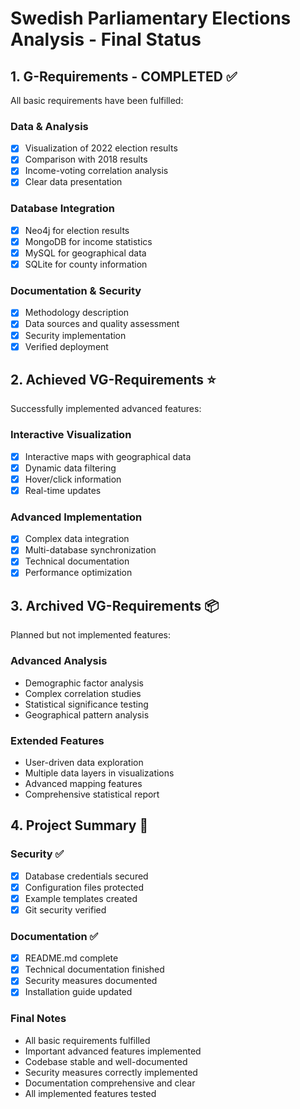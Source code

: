 # Swedish Parliamentary Elections Analysis - Final Status

## 1. G-Requirements - COMPLETED ✅
All basic requirements have been fulfilled:

### Data & Analysis
- [x] Visualization of 2022 election results
- [x] Comparison with 2018 results
- [x] Income-voting correlation analysis
- [x] Clear data presentation

### Database Integration
- [x] Neo4j for election results
- [x] MongoDB for income statistics
- [x] MySQL for geographical data
- [x] SQLite for county information

### Documentation & Security
- [x] Methodology description
- [x] Data sources and quality assessment
- [x] Security implementation
- [x] Verified deployment

## 2. Achieved VG-Requirements ⭐
Successfully implemented advanced features:

### Interactive Visualization
- [x] Interactive maps with geographical data
- [x] Dynamic data filtering
- [x] Hover/click information
- [x] Real-time updates

### Advanced Implementation
- [x] Complex data integration
- [x] Multi-database synchronization
- [x] Technical documentation
- [x] Performance optimization

## 3. Archived VG-Requirements 📦
Planned but not implemented features:

### Advanced Analysis
- Demographic factor analysis
- Complex correlation studies
- Statistical significance testing
- Geographical pattern analysis

### Extended Features
- User-driven data exploration
- Multiple data layers in visualizations
- Advanced mapping features
- Comprehensive statistical report

## 4. Project Summary 📝

### Security ✅
- [x] Database credentials secured
- [x] Configuration files protected
- [x] Example templates created
- [x] Git security verified

### Documentation ✅
- [x] README.md complete
- [x] Technical documentation finished
- [x] Security measures documented
- [x] Installation guide updated

### Final Notes
- All basic requirements fulfilled
- Important advanced features implemented
- Codebase stable and well-documented
- Security measures correctly implemented
- Documentation comprehensive and clear
- All implemented features tested 